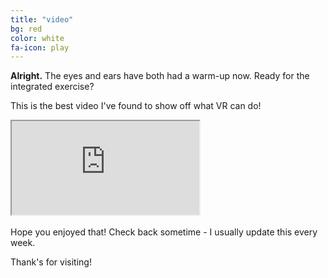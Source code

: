 ```yaml
---
title: "video"
bg: red
color: white
fa-icon: play
---
```


**Alright.** The eyes and ears have both had a warm-up now. Ready for the integrated exercise?

This is the best video I've found to show off what VR can do!

<div class="icontain-video">
	<iframe src="https://www.youtube.com/embed/qYfNzhLXYGc" allowfullscreen></iframe>
</div>

<br>
Hope you enjoyed that! Check back sometime - I usually update this every week.

Thank's for visiting!
